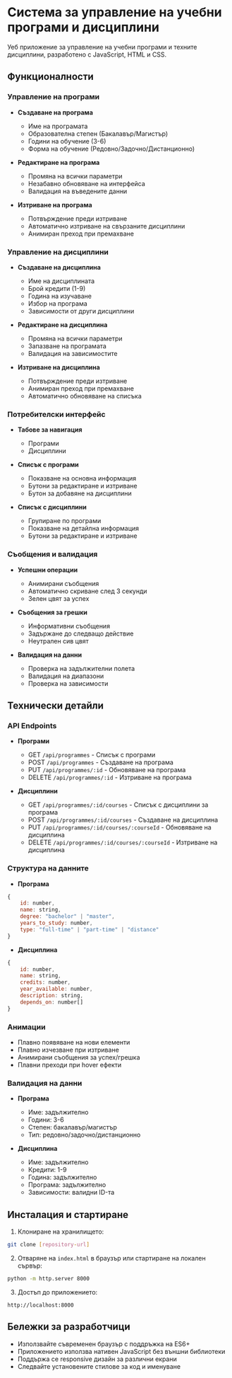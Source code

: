 # Система за управление на учебни програми и дисциплини

Уеб приложение за управление на учебни програми и техните дисциплини, разработено с JavaScript, HTML и CSS.

## Функционалности

### Управление на програми

- **Създаване на програма**
  - Име на програмата
  - Образователна степен (Бакалавър/Магистър)
  - Години на обучение (3-6)
  - Форма на обучение (Редовно/Задочно/Дистанционно)

- **Редактиране на програма**
  - Промяна на всички параметри
  - Незабавно обновяване на интерфейса
  - Валидация на въведените данни

- **Изтриване на програма**
  - Потвърждение преди изтриване
  - Автоматично изтриване на свързаните дисциплини
  - Анимиран преход при премахване

### Управление на дисциплини

- **Създаване на дисциплина**
  - Име на дисциплината
  - Брой кредити (1-9)
  - Година на изучаване
  - Избор на програма
  - Зависимости от други дисциплини

- **Редактиране на дисциплина**
  - Промяна на всички параметри
  - Запазване на програмата
  - Валидация на зависимостите

- **Изтриване на дисциплина**
  - Потвърждение преди изтриване
  - Анимиран преход при премахване
  - Автоматично обновяване на списъка

### Потребителски интерфейс

- **Табове за навигация**
  - Програми
  - Дисциплини

- **Списък с програми**
  - Показване на основна информация
  - Бутони за редактиране и изтриване
  - Бутон за добавяне на дисциплини

- **Списък с дисциплини**
  - Групиране по програми
  - Показване на детайлна информация
  - Бутони за редактиране и изтриване

### Съобщения и валидация

- **Успешни операции**
  - Анимирани съобщения
  - Автоматично скриване след 3 секунди
  - Зелен цвят за успех

- **Съобщения за грешки**
  - Информативни съобщения
  - Задържане до следващо действие
  - Неутрален сив цвят

- **Валидация на данни**
  - Проверка на задължителни полета
  - Валидация на диапазони
  - Проверка на зависимости

## Технически детайли

### API Endpoints

- **Програми**
  - GET `/api/programmes` - Списък с програми
  - POST `/api/programmes` - Създаване на програма
  - PUT `/api/programmes/:id` - Обновяване на програма
  - DELETE `/api/programmes/:id` - Изтриване на програма

- **Дисциплини**
  - GET `/api/programmes/:id/courses` - Списък с дисциплини за програма
  - POST `/api/programmes/:id/courses` - Създаване на дисциплина
  - PUT `/api/programmes/:id/courses/:courseId` - Обновяване на дисциплина
  - DELETE `/api/programmes/:id/courses/:courseId` - Изтриване на дисциплина

### Структура на данните

- **Програма**
```javascript
{
    id: number,
    name: string,
    degree: "bachelor" | "master",
    years_to_study: number,
    type: "full-time" | "part-time" | "distance"
}
```

- **Дисциплина**
```javascript
{
    id: number,
    name: string,
    credits: number,
    year_available: number,
    description: string,
    depends_on: number[]
}
```

### Анимации

- Плавно появяване на нови елементи
- Плавно изчезване при изтриване
- Анимирани съобщения за успех/грешка
- Плавни преходи при hover ефекти

### Валидация на данни

- **Програма**
  - Име: задължително
  - Години: 3-6
  - Степен: бакалавър/магистър
  - Тип: редовно/задочно/дистанционно

- **Дисциплина**
  - Име: задължително
  - Кредити: 1-9
  - Година: задължително
  - Програма: задължително
  - Зависимости: валидни ID-та

## Инсталация и стартиране

1. Клониране на хранилището:
```bash
git clone [repository-url]
```

2. Отваряне на `index.html` в браузър или стартиране на локален сървър:
```bash
python -m http.server 8000
```

3. Достъп до приложението:
```
http://localhost:8000
```

## Бележки за разработчици

- Използвайте съвременен браузър с поддръжка на ES6+
- Приложението използва нативен JavaScript без външни библиотеки
- Поддържа се responsive дизайн за различни екрани
- Следвайте установените стилове за код и именуване 